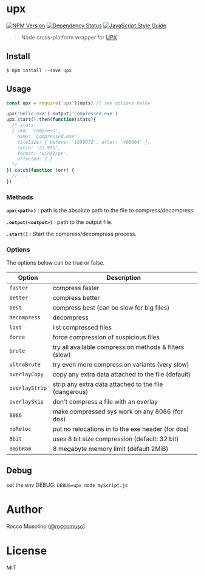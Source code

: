 # upx

[![NPM Version](https://img.shields.io/npm/v/upx.svg)](https://www.npmjs.com/package/upx)
[![Dependency Status](https://david-dm.org/roccomuso/upx.png)](https://david-dm.org/roccomuso/upx)
[![JavaScript Style Guide](https://img.shields.io/badge/code_style-standard-brightgreen.svg)](https://standardjs.com)

> Node cross-platform wrapper for [UPX](https://github.com/upx/upx)

## Install

    $ npm install --save upx

## Usage

```javascript
const upx = require('upx')(opts) // see options below

upx('Hello.exe').output('Compressed.exe')
upx.start().then(function(stats){
  /* stats:
  { cmd: 'compress',
    name: 'Compressed.exe',
    fileSize: { before: '1859072', after: '408064' },
    ratio: '21.95%',
    format: 'win32/pe',
    affected: 1 }
  */
}).catch(function (err) {
  // ...
})
```

### Methods

**`upx(<path>)`** : path is the absolute path to the file to compress/decompress.

**`.output(<output>)`** : path to the output file.

**`.start()`** : Start the compress/decompress process.

### Options

The options below can be true or false.

| Option | Description |
|--------|-------------|
| `faster` | compress faster |
| `better` | compress better |
| `best` | compress best (can be slow for big files) |
| `decompress` | decompress |
| `list` | list compressed files |
| `force` | force compression of suspicious files |
| `brute` | try all available compression methods & filters (slow) |
| `ultraBrute` | try even more compression variants (very slow) |
| `overlayCopy` | copy any extra data attached to the file (default) |
| `overlayStrip` | strip any extra data attached to the file (dangerous) |
| `overlaySkip` | don't compress a file with an overlay |
| `8086` | make compressed sys work on any 8086 (for dos) |
| `noReloc` | put no relocations in to the exe header (for dos) |
| `8bit` | uses 8 bit size compression (default: 32 bit) |
| `8mibRam` | 8 megabyte memory limit (default 2MiB) |

## Debug

set the env DEBUG: `DEBUG=upx node myScript.js`

# Author

Rocco Musolino ([@roccomuso](https://twitter.com/roccomuso))

# License

MIT
